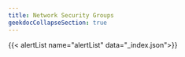 ```yaml
---
title: Network Security Groups
geekdocCollapseSection: true
---
```


{{< alertList name="alertList" data="_index.json">}}
